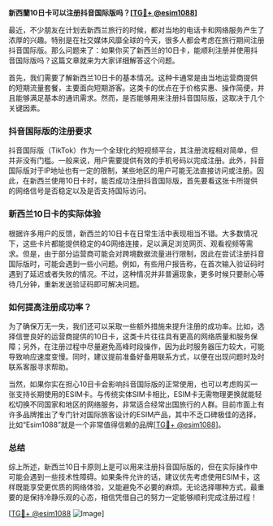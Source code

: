 **新西蘭10日卡可以注册抖音国际版吗？[[TG💪+ @esim1088](https://t.me/s/esim1088)]**

最近，不少朋友在计划去新西兰旅行的时候，都对当地的电话卡和网络服务产生了浓厚的兴趣。特别是在社交媒体风靡全球的今天，很多人都会考虑在旅行期间注册抖音国际版。那么问题来了：如果你买了新西兰的10日卡，能顺利注册并使用抖音国际版吗？这篇文章就来为大家详细解答这个问题。

首先，我们需要了解新西兰10日卡的基本情况。这种卡通常是由当地运营商提供的短期流量套餐，主要面向短期游客。这类卡的优点在于价格实惠、操作简便，并且能够满足基本的通讯需求。然而，是否能够用来注册抖音国际版，这取决于几个关键因素。

### 抖音国际版的注册要求

抖音国际版（TikTok）作为一个全球化的短视频平台，其注册流程相对简单，但并非没有门槛。一般来说，用户需要提供有效的手机号码以完成注册。此外，抖音国际版对于IP地址也有一定的限制，某些地区的用户可能无法直接访问或注册。因此，在新西兰使用10日卡时，能否成功注册抖音国际版，首先要看这张卡所提供的网络信号是否稳定以及是否支持国际访问。

### 新西兰10日卡的实际体验

根据许多用户的反馈，新西兰的10日卡在日常生活中表现相当不错。大多数情况下，这些卡片都能提供稳定的4G网络连接，足以满足浏览网页、观看视频等需求。但是，由于部分运营商可能会对跨境数据流量进行限制，因此在尝试注册抖音国际版时，可能会遇到一些小问题。例如，有些用户报告称，在首次输入验证码时遇到了延迟或者失败的情况。不过，这种情况并非普遍现象，更多时候只要耐心等待几分钟，重新发送验证码即可解决问题。

### 如何提高注册成功率？

为了确保万无一失，我们还可以采取一些额外措施来提升注册的成功率。比如，选择信誉良好的运营商提供的10日卡，这类卡片往往具有更高的网络质量和服务保障；另外，在注册过程中尽量避免高峰时段操作，因为此时服务器压力较大，可能导致响应速度变慢。同时，建议提前准备好备用联系方式，以便在出现问题时及时联系客服寻求帮助。

当然，如果你实在担心10日卡会影响抖音国际版的正常使用，也可以考虑购买一张支持长期使用的ESIM卡。与传统实体SIM卡相比，ESIM卡无需物理更换就能轻松切换不同国家和地区的网络服务，非常适合经常出国旅行的人群。目前市面上有许多品牌推出了专门针对国际旅客设计的ESIM产品，其中不乏口碑极佳的选择，比如“Esim1088”就是一个非常值得信赖的品牌[[TG💪+ @esim1088](https://t.me/s/esim1088)]。

### 总结

综上所述，新西兰10日卡原则上是可以用来注册抖音国际版的，但在实际操作中可能会遇到一些技术性障碍。如果条件允许的话，建议优先考虑使用ESIM卡，这样既能享受更优质的网络体验，又能避免不必要的麻烦。无论选择哪种方式，最重要的是保持冷静乐观的心态，相信凭借自己的努力一定能够顺利完成注册过程！

[[TG💪+ @esim1088](https://t.me/s/esim1088) ![Image](https://i.postimg.cc/4NQfJmqS/Snipaste-2025-05-13-00-14-12.png)]